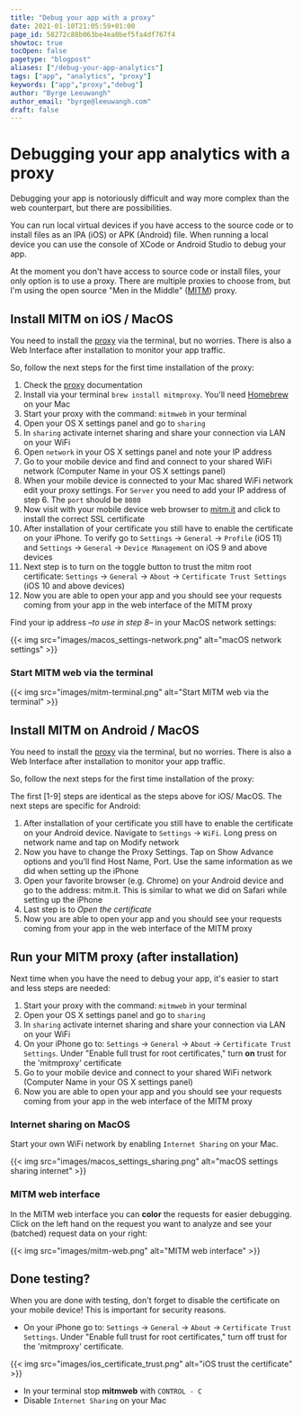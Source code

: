 ```yaml
---
title: "Debug your app with a proxy"
date: 2021-01-10T21:05:59+01:00
page_id: 58272c88b063be4ea0bef5fa4df767f4
showtoc: true
tocOpen: false
pagetype: "blogpost" 
aliases: ["/debug-your-app-analytics"]
tags: ["app", "analytics", "proxy"]
keywords: ["app","proxy","debug"]
author: "Byrge Leeuwangh"
author_email: "byrge@leeuwangh.com"
draft: false
---
```


# Debugging your app analytics with a proxy

Debugging your app is notoriously difficult and way more complex than the web counterpart, but there are possibilities. 

You can run local virtual devices if you have access to the source code or to install files as an IPA (iOS) or APK (Android) file. When running a local device you can use the console of XCode or Android Studio to debug your app.

At the moment you don't have access to source code or install files, your only option is to use a proxy. There are multiple proxies to choose from, but I'm using the open source "Men in the Middle" ([MITM](https://mitmproxy.org/)) proxy.

## Install MITM on iOS / MacOS
You need to install the [proxy](https://mitmproxy.org/) via the terminal, but no worries. There is also a Web Interface after installation to monitor your app traffic.

So, follow the next steps for the first time installation of the proxy:

1. Check the [proxy](https://mitmproxy.org/) documentation
2. Install via your terminal `brew install mitmproxy`. You'll need [Homebrew](https://brew.sh/) on your Mac
3. Start your proxy with the command: `mitmweb` in your terminal
4. Open your OS X settings panel and go to `sharing`
5. In `sharing` activate internet sharing and share your connection via LAN on your WiFi
6. Open `network` in your OS X settings panel and note your IP address
7. Go to your mobile device and find and connect to your shared WiFi network (Computer Name in your OS X settings panel)
8. When your mobile device is connected to your Mac shared WiFi network edit your proxy settings. For `Server` you need to add your IP address of step 6. The `port` should be `8080`
9. Now visit with your mobile device web browser to [mitm.it](https://mitm.it) and click to install the correct SSL certificate
10. After installation of your certificate you still have to enable the certificate on your iPhone. To verify go to `Settings` → `General` → `Profile` (iOS 11) and `Settings` → `General` → `Device Management` on iOS 9 and above devices
11. Next step is to turn on the toggle button to trust the mitm root certificate: `Settings` → `General` → `About` → `Certificate Trust Settings` (iOS 10 and above devices) 
12. Now you are able to open your app and you should see your requests coming from your app in the web interface of the MITM proxy

  
Find your ip address –_to use in step 8_– in your MacOS network settings:  

{{< img src="images/macos_settings-network.png" alt="macOS network settings" >}}


### Start MITM web via the terminal  

{{< img src="images/mitm-terminal.png" alt="Start MITM web via the terminal" >}}

## Install MITM on Android / MacOS
You need to install the [proxy](https://mitmproxy.org/) via the terminal, but no worries. There is also a Web Interface after installation to monitor your app traffic.

So, follow the next steps for the first time installation of the proxy:

The first [1-9] steps are identical as the steps above for iOS/ MacOS. The next steps are specific for Android:

1. After installation of your certificate you still have to enable the certificate on your Android device. Navigate to `Settings` → `WiFi`. Long press on network name and tap on Modify network
1. Now you have to change the Proxy Settings. Tap on Show Advance options and you’ll find Host Name, Port. Use the same information as we did when setting up the iPhone
1. Open your favorite browser (e.g. Chrome) on your Android device and go to the address:  mitm.it. This is similar to what we did on Safari while setting up the iPhone
1. Last step is to _Open the certificate_
1. Now you are able to open your app and you should see your requests coming from your app in the web interface of the MITM proxy

## Run your MITM proxy (after installation)
Next time when you have the need to debug your app, it's easier to start and less steps are needed:

1. Start your proxy with the command: `mitmweb` in your terminal
1. Open your OS X settings panel and go to `sharing`
1. In `sharing` activate internet sharing and share your connection via LAN on your WiFi
1. On your iPhone go to: `Settings` →  `General` →  `About` → `Certificate Trust Settings`. Under "Enable full trust for root certificates," turn __on__ trust for the 'mitmproxy' certificate
1. Go to your mobile device and connect to your shared WiFi network (Computer Name in your OS X settings panel)
1. Now you are able to open your app and you should see your requests coming from your app in the web interface of the MITM proxy

### Internet sharing on MacOS
Start your own WiFi network by enabling `Internet Sharing` on your Mac.  

{{< img src="images/macos_settings_sharing.png" alt="macOS settings sharing internet" >}}

### MITM web interface
In the MITM web interface you can **color** the requests for easier debugging. Click on the left hand on the request you want to analyze and see your (batched) request data on your right:

{{< img src="images/mitm-web.png" alt="MITM web interface" >}}

## Done testing?
When you are done with testing, don't forget to disable the certificate on your mobile device! This is important for security reasons.

* On your iPhone go to: `Settings` →  `General` →  `About` → `Certificate Trust Settings`. Under "Enable full trust for root certificates," turn off trust for the 'mitmproxy' certificate.  

{{< img src="images/ios_certificate_trust.png" alt="iOS trust the certificate" >}}

* In your terminal stop **mitmweb** with `CONTROL - C`
* Disable `Internet Sharing` on your Mac